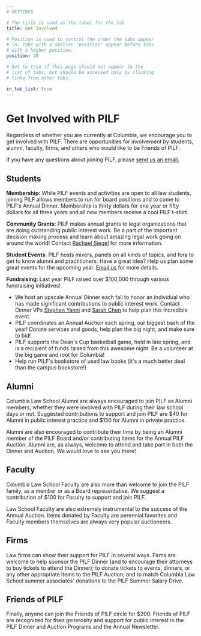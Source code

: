 ```yaml
---
# SETTINGS

# The title is used as the label for the tab
title: Get Involved

# Position is used to control the order the tabs appear
# in. Tabs with a smaller "position" appear before tabs
# with a higher position.
position: 20

# Set to true if this page should not appear in the
# list of tabs, but should be accessed only by clicking
# links from other tabs.

in_tab_list: true
---
```

# Get Involved with PILF

Regardless of whether you are currently at Columbia, we
encourage you to get involved with PILF. There are opportunities
for involvement by students, alumni, faculty, firms, and others who
would like to be Friends of PILF.

If you have any questions about joining PILF, please [send us an email.](mailto:pilf@law.columbia.edu)

## Students

**Membership:** While PILF events and activities are open to all law students, joining PILF allows members to run for board positions and to come to PILF's Annual Dinner. Membership is thirty dollars for one year or fifty dollars for all three years and all new members receive a cool PILF t-shirt. 

**Community Grants**: PILF makes annual grants to legal organizations that are doing outstanding public interest work. Be a part of the important decision making process and learn about amazing legal work going on around the world! Contact [Rachael Siegel](mailto:PILF.Grants@gmail.com) for more information.

**Student Events**: PILF hosts mixers, panels on all kinds of topics, and fora to get to know alumni and practitioners. Have a great idea? Help us plan some great events for the upcoming year.  [Email us](mailto:pilf@law.columbia.edu) for more details.

**Fundraising**: Last year PILF raised over $100,000 through various fundraising initiatives!

*   We host an upscale Annual Dinner each fall to honor an individual who has made significant contributions to public interest work.  Contact Dinner VPs [Stephen Yanni](mailto:stephen.yanni@law.columbia.edu) and [Sarah Chen](mailto:weiyang.chen@law.columbia.edu) to help plan this incredible event.
*   PILF coordinates an Annual Auction each spring, our biggest bash of the year! Donate services and goods, help plan the big night, and make sure to bid!
*   PILF supports the Dean's Cup basketball game, held in late spring, and is a recipient of funds raised from this awesome night. Be a volunteer at the big game and root for Columbia!
*   Help run PILF's bookstore of used law books (it's a much better deal than the campus bookstore!)

## Alumni

Columbia Law School Alumni are always encouraged to join PILF as Alumni members, whether they were involved with PILF during their law school days or not. Suggested contributions to support and join PILF are $40 for Alumni in public interest practice and $150 for Alumni in private practice.

Alumni are also encouraged to contribute their time by being an Alumni member of the PILF Board and/or contributing items for the Annual PILF Auction. Alumni are, as always, welcome to attend and take part in both the Dinner and Auction. We would love to see you there!

## Faculty

Columbia Law School Faculty are also more than welcome to join the PILF family, as a member or as a Board representative. We suggest a contribution of $100 for Faculty to support and join PILF.

Law School Faculty are also extremely instrumental to the success of the Annual Auction. Items donated by Faculty are perennial favorites and Faculty members themselves are always very popular auctioneers.

## Firms

Law firms can show their support for PILF in several ways. Firms are welcome to help sponsor the PILF Dinner (and to encourage their attorneys to buy tickets to attend the Dinner); to donate tickets to events, dinners, or any other appropriate items to the PILF Auction; and to match Columbia Law School summer associates' donations to the PILF Summer Salary Drive.

## Friends of PILF

Finally, anyone can join the Friends of PILF circle for $200.  Friends of PILF are recognized for their generosity and support for public interest in the PILF Dinner and Auction Programs and the Annual Newsletter.  

